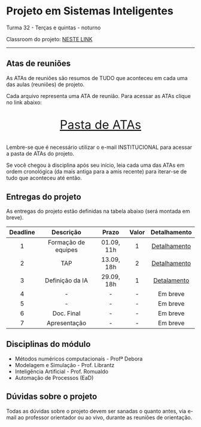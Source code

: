 # Projeto em Sistemas Inteligentes

Turma 32 - Terças e quintas - noturno

Classroom do projeto: [NESTE LINK](https://classroom.google.com/c/NDg4ODEyMTg1NjM3?cjc=b4hvrys)

---

## Atas de reuniões

As ATAs de reuniões são resumos de TUDO que aconteceu em cada uma das aulas (reuniões) de projeto.

Cada arquivo representa uma ATA de reunião. Para acessar as ATAs clique no link abaixo:

<p style="font-size:2.3em;text-align:center">
    <a href="https://drive.google.com/drive/folders/1epI77N9VS556L4ASIgp-8iu38z15h9Zv?usp=sharing" target="_blank">Pasta de ATAs</a>
</p>

Lembre-se que é necessário utilizar o e-mail INSTITUCIONAL para acessar a pasta de ATAs do projeto.

Se você chegou à disciplina após seu início, leia cada uma das ATAs em ordem cronológica (da mais antiga para a amis recente) para iterar-se de tudo que aconteceu até então.

## Entregas do projeto

As entregas do projeto estão definidas na tabela abaixo (será montada em breve).

| Deadline |      Descrição      | Prazo      | Valor | Detalhamento                                                                                                    |
|:--------:|:-------------------:|:----------:|:-----:|:---------------------------------------------------------------------------------------------------------------:|
|    1     | Formação de equipes | 01.09, 11h |   1   |[Detalhamento](https://docs.google.com/document/d/1ZrLYoBsudFIADdn1tVF8keN4rmhyuHO9raMU4Eyu0hY/edit?usp=sharing) |
|    2     | TAP                 | 13.09, 18h |   2   |[Detalhamento](https://docs.google.com/document/d/1LjQUfRZJGk_NCiGoukCPWICMYGbFyFa6ItfZgzdueW0/edit?usp=sharing) |
|    3     | Definição da IA     | 29.09, 18h |   1   |[Detalamento](https://docs.google.com/document/d/1ZMkG9KNz7ilf7tmuzGLTD_2r5P_Px9vkDbV7V9QDRH0/edit?usp=sharing)  |
|    4     | -                   | -          |   -   | Em breve        |
|    5     | -                   | -          |   -   | Em breve        |
|    6     | Doc. Final          | -          |   -   | Em breve        |
|    7     | Apresentação        | -          |   -   | Em breve        |

## Disciplinas do módulo

- Métodos numéricos computacionais - Profª Debora
- Modelagem e Simulação - Prof. Librantz
- Inteligência Artificial - Prof. Romualdo
- Automação de Processos (EaD)

## Dúvidas sobre o projeto

Todas as dúvidas sobre o projeto devem ser sanadas o quanto antes, via e-mail ao professor orientador ou ao vivo, durante as reuniões de orientação.
